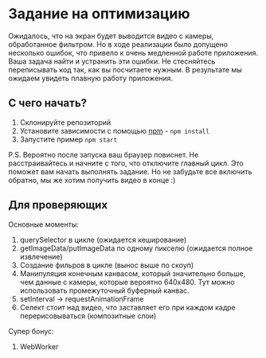 Задание на оптимизацию
======================

Ожидалось, что на экран будет выводится видео с камеры, обработанное фильтром. Но в ходе реализации было допущено несколько
ошибок, что привело к очень медленной работе приложения. Ваша задача найти и устранить эти ошибки. Не стесняйтесь переписывать
код так, как вы посчитаете нужным. В результате мы ожидаем увидеть плавную работу приложения.

С чего начать?
--------------

1. Склонируйте репозиторий
2. Установите зависимости с помощью [npm](https://npmjs.org) - `npm install`
3. Запустите пример `npm start`


P.S. Вероятно после запуска ваш браузер повиснет. Не расстраивайтесь и начните с того, что отключите главный цикл. Это поможет вам начать
выполнять задание. Но не забудьте все включить обратно, мы же хотим получить видео в конце :)


Для проверяющих
---------------

Основные моменты:

1. querySelector в цикле (ожидается кеширование)
2. getImageData/putImageData по одному пикселю (ожидается полное извлечение)
3. Создание фильров в цикле (вынос выше по скоуп)
4. Манипуляция конечным канвасом, который значительно больше, чем данные с камеры, которые вероятно 640x480. Тут можно использовать
промежуточный буферный канвас.
5. setInterval -> requestAnimationFrame
6. Селект стоит над видео, что заставляет его при каждом кадре перерисовываться (композитные слои)

Супер бонус:

1. WebWorker